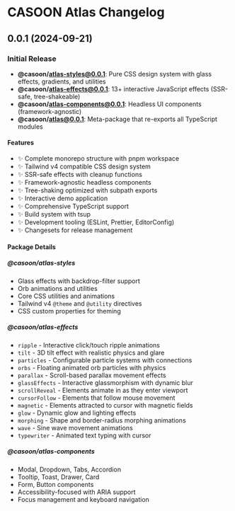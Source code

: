 # CASOON Atlas Changelog

## 0.0.1 (2024-09-21)

### Initial Release

- **@casoon/atlas-styles@0.0.1**: Pure CSS design system with glass effects, gradients, and utilities
- **@casoon/atlas-effects@0.0.1**: 13+ interactive JavaScript effects (SSR-safe, tree-shakeable)
- **@casoon/atlas-components@0.0.1**: Headless UI components (framework-agnostic)
- **@casoon/atlas@0.0.1**: Meta-package that re-exports all TypeScript modules

#### Features

- ✨ Complete monorepo structure with pnpm workspace
- ✨ Tailwind v4 compatible CSS design system  
- ✨ SSR-safe effects with cleanup functions
- ✨ Framework-agnostic headless components
- ✨ Tree-shaking optimized with subpath exports
- ✨ Interactive demo application
- ✨ Comprehensive TypeScript support
- ✨ Build system with tsup
- ✨ Development tooling (ESLint, Prettier, EditorConfig)
- ✨ Changesets for release management

#### Package Details

##### @casoon/atlas-styles
- Glass effects with backdrop-filter support
- Orb animations and utilities  
- Core CSS utilities and animations
- Tailwind v4 `@theme` and `@utility` directives
- CSS custom properties for theming

##### @casoon/atlas-effects
- `ripple` - Interactive click/touch ripple animations
- `tilt` - 3D tilt effect with realistic physics and glare
- `particles` - Configurable particle systems with connections
- `orbs` - Floating animated orb particles with physics
- `parallax` - Scroll-based parallax movement effects
- `glassEffects` - Interactive glassmorphism with dynamic blur
- `scrollReveal` - Elements animate in as they enter viewport
- `cursorFollow` - Elements that follow mouse movement
- `magnetic` - Elements attracted to cursor with magnetic fields
- `glow` - Dynamic glow and lighting effects
- `morphing` - Shape and border-radius morphing animations
- `wave` - Sine wave movement animations
- `typewriter` - Animated text typing with cursor

##### @casoon/atlas-components
- Modal, Dropdown, Tabs, Accordion
- Tooltip, Toast, Drawer, Card
- Form, Button components
- Accessibility-focused with ARIA support
- Focus management and keyboard navigation